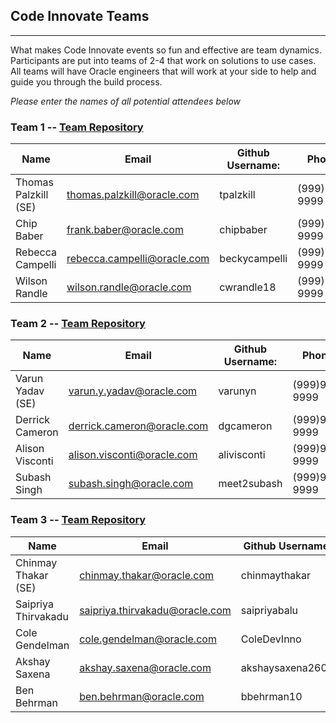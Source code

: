 ## Code Innovate Teams
---
What makes Code Innovate events so fun and effective are team dynamics. Participants are put into teams of 2-4 that work on solutions to use cases.  All teams will have Oracle engineers that will work at your side to help and guide you through the build process.  

_Please enter the names of all potential attendees below_

### **Team 1**  -- [Team Repository](https://github.com/code-innovate/codeInnovate-DryRun2-Team1/wiki)

| Name 	      | Email	            |Github Username:     | Phone:       |
|---	        |---	                |---	              |---	         |
|  Thomas Palzkill (SE)  	|  thomas.palzkill@oracle.com  	|  tpalzkill 	  |  (999)999-9999   |
|  Chip Baber  	| frank.baber@oracle.com  	|  chipbaber 	  |  (999)999-9999   |
|  Rebecca Campelli  	|  rebecca.campelli@oracle.com  	|  beckycampelli 	  |  (999)999-9999   |
|  Wilson Randle 	|  wilson.randle@oracle.com  	|  cwrandle18 	  |  (999)999-9999   |

### **Team 2**  -- [Team Repository](https://github.com/code-innovate/codeInnovate-DryRun2-Team2/wiki)

| Name 	      | Email	        | Github Username:        | Phone:        |
|---	        |---	          |---	                    |---	          |
|  Varun Yadav (SE)  	|  varun.y.yadav@oracle.com  	|  varunyn 	  |  (999)999-9999     |
|  Derrick Cameron  	|  derrick.cameron@oracle.com  	|  dgcameron 	  |  (999)999-9999    |
|  Alison Visconti  	|  alison.visconti@oracle.com  	|  alivisconti	  |  (999)999-9999    |
|  Subash Singh  	|  subash.singh@oracle.com  	|  meet2subash	  |  (999)999-9999    |

### **Team 3**  -- [Team Repository](https://github.com/code-innovate/codeInnovate-DryRun2-Team3/wiki)

| Name 	      | Email	        | Github Username:        | Phone:        |
|---	        |---	          |---	                    |---	          |
|  Chinmay Thakar (SE)  |  chinmay.thakar@oracle.com  	|  chinmaythakar 	  |  (999)999-9999   |
|  Saipriya Thirvakadu  	|  saipriya.thirvakadu@oracle.com  	|  saipriyabalu 	  |  (999)999-9999    |
|  Cole Gendelman  	|  cole.gendelman@oracle.com  	|  ColeDevInno 	  |  (999)999-9999    |
|  Akshay Saxena  	|  akshay.saxena@oracle.com  	|  akshaysaxena2603 	  |  (999)999-9999    |
|  Ben Behrman  	|  ben.behrman@oracle.com  	|  bbehrman10   |  (999)999-9999    |
